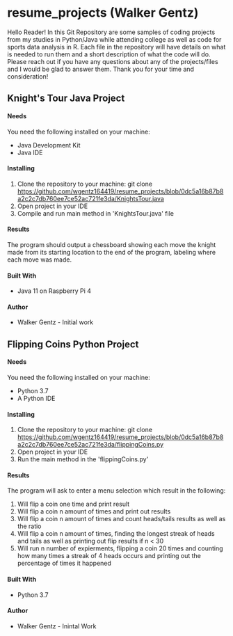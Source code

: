 # resume_projects (Walker Gentz)
Hello Reader! In this Git Repository are some samples of coding projects from my studies in Python/Java while attending college as well as code for 
sports data analysis in R. Each file in the repository will have details on what is needed to run them and a short description of what the code will do. 
Please reach out if you have any questions about any of the projects/files and I would be glad to answer them. Thank you for your time and consideration!

## Knight's Tour Java Project
#### Needs
You need the following installed on your machine:
  * Java Development Kit
  * Java IDE

#### Installing
  1. Clone the repository to your machine: git clone https://github.com/wgentz164419/resume_projects/blob/0dc5a16b87b8a2c2c7db760ee7ce52ac721fe3da/KnightsTour.java
  2. Open project in your IDE
  3. Compile and run main method in 'KnightsTour.java' file

#### Results
The program should output a chessboard showing each move the knight made from its starting location to
the end of the program, labeling where each move was made.

#### Built With
* Java 11 on Raspberry Pi 4

#### Author
* Walker Gentz - Initial work

## Flipping Coins Python Project
#### Needs
You need the following installed on your machine:
 * Python 3.7
 * A Python IDE

#### Installing
 1. Clone the repository to your machine: git clone https://github.com/wgentz164419/resume_projects/blob/0dc5a16b87b8a2c2c7db760ee7ce52ac721fe3da/flippingCoins.py
 2. Open project in your IDE
 3. Run the main method in the 'flippingCoins.py'

#### Results
The program will ask to enter a menu selection which result in the following:
 1. Will flip a coin one time and print result
 2. Will flip a coin n amount of times and print out results
 3. Will flip a coin n amount of times and count heads/tails results as well as the ratio
 4. Will flip a coin n amount of times, finding the longest streak of heads and tails as well as printing out flip results if n < 30
 5. Will run n number of expierments, flipping a coin 20 times and counting how many times a streak of 4 heads occurs and printing out the percentage of times it happened

#### Built With
* Python 3.7

#### Author
* Walker Gentz - Inintal Work
 
